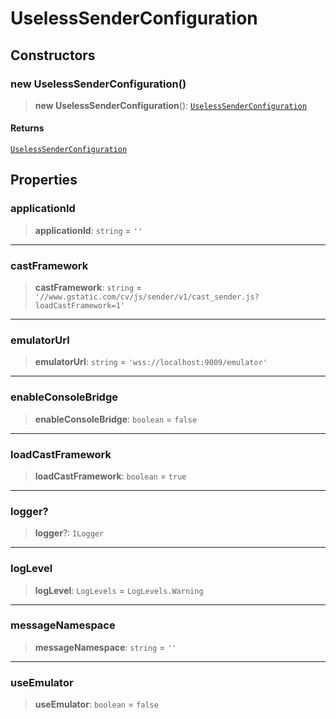 # UselessSenderConfiguration

## Constructors

### new UselessSenderConfiguration()

> **new UselessSenderConfiguration**(): [`UselessSenderConfiguration`](reference/classes/UselessSenderConfiguration.md)

#### Returns

[`UselessSenderConfiguration`](reference/classes/UselessSenderConfiguration.md)

## Properties

### applicationId

> **applicationId**: `string` = `''`

***

### castFramework

> **castFramework**: `string` = `'//www.gstatic.com/cv/js/sender/v1/cast_sender.js?loadCastFramework=1'`

***

### emulatorUrl

> **emulatorUrl**: `string` = `'wss://localhost:9009/emulator'`

***

### enableConsoleBridge

> **enableConsoleBridge**: `boolean` = `false`

***

### loadCastFramework

> **loadCastFramework**: `boolean` = `true`

***

### logger?

> **logger**?: `ILogger`

***

### logLevel

> **logLevel**: `LogLevels` = `LogLevels.Warning`

***

### messageNamespace

> **messageNamespace**: `string` = `''`

***

### useEmulator

> **useEmulator**: `boolean` = `false`
